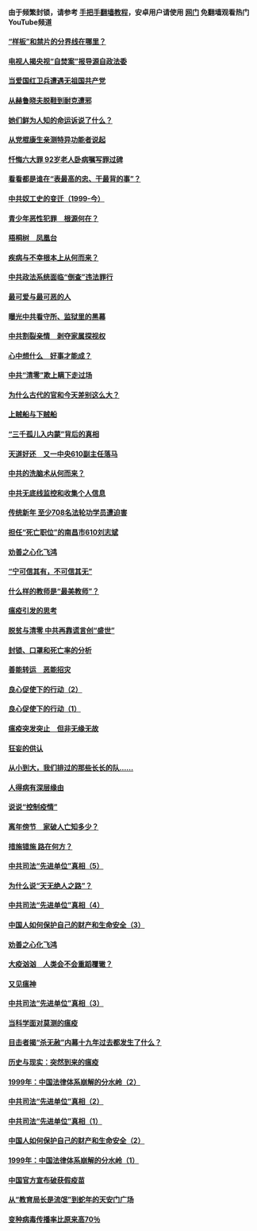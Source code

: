 #### 由于频繁封锁，请参考 [手把手翻墙教程](https://github.com/gfw-breaker/guides/wiki/)，安卓用户请使用 [网门](https://github.com/gfw-breaker/nogfw/blob/master/dl.md?t=04060401) 免翻墙观看热门YouTube频道 

#### [“样板”和禁片的分界线在哪里？](../pages/19/422704.md?t=04060401) 

#### [电视人揭央视“自焚案”报导源自政法委](../pages/19/422770.md?t=04060401) 

#### [当爱国红卫兵遭遇无祖国共产党](../pages/19/422848.md?t=04060401) 

#### [从赫鲁晓夫脱鞋到耐克遭邪](../pages/19/422826.md?t=04060401) 

#### [她们鲜为人知的命运诉说了什么？](../pages/19/422754.md?t=04060401) 

#### [从党棍康生亲测特异功能者说起](../pages/19/422657.md?t=04060401) 

#### [忏悔六大罪 92岁老人卧病嘱写罪过碑](../pages/19/422750.md?t=04060401) 

#### [看看都是谁在“表最高的忠、干最背的事”？](../pages/19/422703.md?t=04060401) 

#### [中共奴工史的变迁（1999-今）](../pages/19/422656.md?t=04060401) 

#### [青少年恶性犯罪　根源何在？](../pages/19/422449.md?t=04060401) 

#### [梧桐树　凤凰台](../pages/19/422442.md?t=04060401) 

#### [疾病与不幸根本上从何而来？](../pages/19/422438.md?t=04060401) 

#### [中共政法系统面临“倒查”违法罪行](../pages/19/422497.md?t=04060401) 

#### [最可爱与最可恶的人](../pages/19/422448.md?t=04060401) 

#### [曝光中共看守所、监狱里的黑幕](../pages/19/422390.md?t=04060401) 

#### [中共割裂亲情　剥夺家属探视权](../pages/19/422364.md?t=04060401) 

#### [心中想什么　好事才能成？](../pages/19/422318.md?t=04060401) 

#### [中共“清零”欺上瞒下走过场](../pages/19/422306.md?t=04060401) 

#### [为什么古代的官和今天差别这么大？](../pages/19/422228.md?t=04060401) 

#### [上贼船与下贼船](../pages/19/422276.md?t=04060401) 

#### [“三千孤儿入内蒙”背后的真相](../pages/19/422229.md?t=04060401) 

#### [天道好还　又一中央610副主任落马](../pages/19/422155.md?t=04060401) 

#### [中共的洗脑术从何而来？](../pages/19/422154.md?t=04060401) 

#### [中共无底线监控和收集个人信息](../pages/19/422039.md?t=04060401) 

#### [传统新年 至少708名法轮功学员遭迫害](../pages/19/421946.md?t=04060401) 

#### [担任“死亡职位”的南昌市610刘志斌](../pages/19/421957.md?t=04060401) 

#### [劝善之心化飞鸿](../pages/19/421164.md?t=04060401) 

#### [“宁可信其有，不可信其无”](../pages/19/421691.md?t=04060401) 

#### [什么样的教师是“最美教师”？](../pages/19/421755.md?t=04060401) 

#### [瘟疫引发的思考](../pages/19/421594.md?t=04060401) 

#### [脱贫与清零 中共再靠谎言创“盛世”](../pages/19/421590.md?t=04060401) 

#### [封锁、口罩和死亡率的分析](../pages/19/421495.md?t=04060401) 

#### [善能转运　恶能招灾](../pages/19/421334.md?t=04060401) 

#### [良心促使下的行动（2）](../pages/19/421361.md?t=04060401) 

#### [良心促使下的行动（1）](../pages/19/421302.md?t=04060401) 

#### [瘟疫突发突止　但非无缘无故](../pages/19/421281.md?t=04060401) 

#### [狂妄的供认](../pages/19/421199.md?t=04060401) 

#### [从小到大，我们排过的那些长长的队……](../pages/19/421243.md?t=04060401) 

#### [人得病有深层缘由](../pages/19/420864.md?t=04060401) 

#### [说说“控制疫情”](../pages/19/420831.md?t=04060401) 

#### [离年傍节　家破人亡知多少？](../pages/19/420563.md?t=04060401) 

#### [措施错施  路在何方？](../pages/19/420076.md?t=04060401) 

#### [中共司法“先进单位”真相（5）](../pages/19/419453.md?t=04060401) 

#### [为什么说“天无绝人之路”？](../pages/19/419618.md?t=04060401) 

#### [中共司法“先进单位”真相（4）](../pages/19/419452.md?t=04060401) 

#### [中国人如何保护自己的财产和生命安全（3）](../pages/19/419405.md?t=04060401) 

#### [劝善之心化飞鸿](../pages/19/418758.md?t=04060401) 

#### [大疫汹汹　人类会不会重蹈覆辙？](../pages/19/419691.md?t=04060401) 

#### [又见瘟神](../pages/19/419225.md?t=04060401) 

#### [中共司法“先进单位”真相（3）](../pages/19/419451.md?t=04060401) 

#### [当科学面对莫测的瘟疫](../pages/19/419625.md?t=04060401) 

#### [目击者揭“杀无赦”内幕十九年过去都发生了什么？](../pages/19/419617.md?t=04060401) 

#### [历史与现实：突然到来的瘟疫](../pages/19/419619.md?t=04060401) 

#### [1999年：中国法律体系崩解的分水岭（2）](../pages/19/419455.md?t=04060401) 

#### [中共司法“先进单位”真相（2）](../pages/19/419450.md?t=04060401) 

#### [中共司法“先进单位”真相（1）](../pages/19/419449.md?t=04060401) 

#### [中国人如何保护自己的财产和生命安全（2）](../pages/19/419404.md?t=04060401) 

#### [1999年：中国法律体系崩解的分水岭（1）](../pages/19/419454.md?t=04060401) 

#### [中国官方宣布破获假疫苗](../pages/19/419504.md?t=04060401) 

#### [从“教育局长是流氓”到蛇年的天安门广场](../pages/19/419470.md?t=04060401) 

#### [变种病毒传播率比原来高70％](../pages/19/419456.md?t=04060401) 

